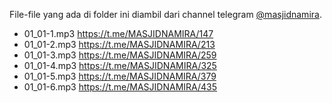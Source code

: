 File-file yang ada di folder ini diambil dari channel telegram [@masjidnamira](https://t.me/MASJIDNAMIRA).

- 01_01-1.mp3 https://t.me/MASJIDNAMIRA/147
- 01_01-2.mp3 https://t.me/MASJIDNAMIRA/213
- 01_01-3.mp3 https://t.me/MASJIDNAMIRA/259
- 01_01-4.mp3 https://t.me/MASJIDNAMIRA/325
- 01_01-5.mp3 https://t.me/MASJIDNAMIRA/379
- 01_01-6.mp3 https://t.me/MASJIDNAMIRA/435
